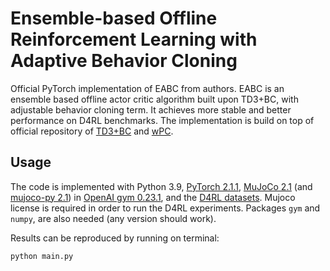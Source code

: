 # Ensemble-based Offline Reinforcement Learning with Adaptive Behavior Cloning

Official PyTorch implementation of EABC from authors. EABC is an ensemble based offline actor critic algorithm built upon TD3+BC, with adjustable behavior cloning term. It achieves more stable and better performance on D4RL benchmarks. The implementation is build on top of official repository of [TD3+BC](https://github.com/sfujim/TD3_BC.git) and [wPC](https://github.com/qsa-fox/wPC).

## Usage
The code is implemented with Python 3.9, [PyTorch 2.1.1](https://pytorch.org/), [MuJoCo 2.1](http://www.mujoco.org/) (and [mujoco-py 2.1](https://github.com/openai/mujoco-py)) in [OpenAI gym 0.23.1](https://github.com/openai/gym), and the [D4RL datasets](https://github.com/rail-berkeley/d4rl). Mujoco license is required in order to run the D4RL experiments. Packages `gym` and `numpy`, are also needed (any version should work). 

Results can be reproduced by running on terminal:
```
python main.py
```
